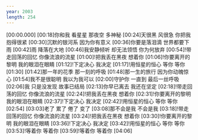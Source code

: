 ```yaml
---
year: 2003
length: 254
---
```

[00:00.000]
[00:18]你和我 看星星 那夜空 多神秘
[00:24]天很黑 风很急 你把我抱得很紧
[00:30]沉默的银河系 因为你有意义
[00:36]你要是落泪滴 世界都要下雨
[00:42]雨 降落在大地
[00:46]我安静倾听 却无法领悟 你为何放弃
[00:54]!带走回荡的回忆 你像流浪的流星
[01:00]!把我丢在黑夜 想着你
[01:06]!你要离开的黎明 我的眼泪在眼睛
[01:12]!下定决心 我决定
[01:17]!用恒星的恒心 等你 等你
[01:30]
[01:42]那一年的花季 那一刻的呼吸
[01:48]那一生的旅行 因为你动魄惊心
[01:54]我不是很聪明 我以为我可以
[02:00]守护你 一直到 最后一丝呼吸
[02:06]我 只是没发现 故事已结局
[02:13]你早已离去 我还在坚定
[02:18]!带走回荡的回忆 你像流浪的流星
[02:24]!把我丢在黑夜 想着你
[02:31]!你要离开的黎明 我的眼泪在眼睛
[02:37]!下定决心 我决定
[02:42]!用恒星的恒心 等你 等你
[02:54]
[03:03]老了 累了 倦了 变了
[03:08]那不会是我 不会是我
[03:18]!带走回荡的回忆 你像流浪的流星
[03:24]!把我丢在黑夜 想着你
[03:30]!你要离开的黎明 我的眼泪在眼睛
[03:36]!下定决心 我决定
[03:42]!用恒星的恒心 等你 等你
[03:53]!等着你 等着你
[03:59]!等着你 等着你
[04:06]